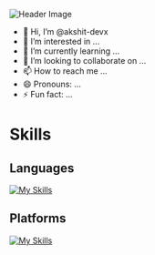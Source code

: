![Header Image](/akshit-bansal11/GitHub%20Profile%20Header%20Image.png)
- 👋 Hi, I’m @akshit-devx
- 👀 I’m interested in ...
- 🌱 I’m currently learning ...
- 💞️ I’m looking to collaborate on ...
- 📫 How to reach me ...
- 😄 Pronouns: ...
- ⚡ Fun fact: ...
# Skills
## Languages
[![My Skills](https://skillicons.dev/icons?i=c,cpp,css,git,html,md)](https://skillicons.dev)
## Platforms
[![My Skills](https://skillicons.dev/icons?i=clion,github,gmail,ai,instagram,linkedin,linux,notion,ps,ubuntu,vscode,windows)](https://skillicons.dev)
